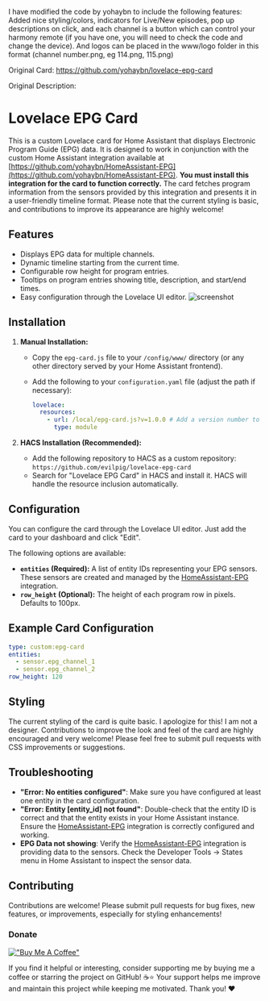 I have modified the code by yohaybn to include the following features:
Added nice styling/colors, indicators for Live/New episodes, pop up descriptions on click, and each channel is a button which can control your harmony remote (if you have one, you will need to check the code and change the device). And logos can be placed in the www/logo folder in this format (channel number.png, eg 114.png, 115.png)

Original Card: https://github.com/yohaybn/lovelace-epg-card

Original Description:
# Lovelace EPG Card

This is a custom Lovelace card for Home Assistant that displays Electronic Program Guide (EPG) data. It is designed to work in conjunction with the custom Home Assistant integration available at [https://github.com/yohaybn/HomeAssistant-EPG](https://github.com/yohaybn/HomeAssistant-EPG).  **You must install this integration for the card to function correctly.** The card fetches program information from the sensors provided by this integration and presents it in a user-friendly timeline format. Please note that the current styling is basic, and contributions to improve its appearance are highly welcome!

## Features

* Displays EPG data for multiple channels.
* Dynamic timeline starting from the current time.
* Configurable row height for program entries.
* Tooltips on program entries showing title, description, and start/end times.
* Easy configuration through the Lovelace UI editor.
![screenshot](/images/screenshot.png)
## Installation

1. **Manual Installation:**
   - Copy the `epg-card.js` file to your `/config/www/` directory (or any other directory served by your Home Assistant frontend).
   - Add the following to your `configuration.yaml` file (adjust the path if necessary):

     ```yaml
     lovelace:
       resources:
         - url: /local/epg-card.js?v=1.0.0 # Add a version number to the URL for cache busting
           type: module
     ```

2. **HACS Installation (Recommended):**
   - Add the following repository to HACS as a custom repository: `https://github.com/evilpig/lovelace-epg-card`
   - Search for "Lovelace EPG Card" in HACS and install it.  HACS will handle the resource inclusion automatically.

## Configuration

You can configure the card through the Lovelace UI editor.  Just add the card to your dashboard and click "Edit".

The following options are available:

* **`entities` (Required):** A list of entity IDs representing your EPG sensors.  These sensors are created and managed by the [HomeAssistant-EPG](https://github.com/yohaybn/HomeAssistant-EPG) integration.
* **`row_height` (Optional):** The height of each program row in pixels. Defaults to 100px.

## Example Card Configuration

```yaml
type: custom:epg-card
entities:
  - sensor.epg_channel_1
  - sensor.epg_channel_2
row_height: 120

```


## Styling

The current styling of the card is quite basic. I apologize for this! I am not a designer. Contributions to improve the look and feel of the card are highly encouraged and very welcome! Please feel free to submit pull requests with CSS improvements or suggestions.



## Troubleshooting

-   **"Error: No entities configured"**: Make sure you have configured at least one entity in the card configuration.
-   **"Error: Entity [entity_id] not found"**: Double-check that the entity ID is correct and that the entity exists in your Home Assistant instance. Ensure the [HomeAssistant-EPG](https://github.com/yohaybn/HomeAssistant-EPG) integration is correctly configured and working.
-   **EPG Data not showing**: Verify the [HomeAssistant-EPG](https://github.com/yohaybn/HomeAssistant-EPG) integration is providing data to the sensors. Check the Developer Tools -> States menu in Home Assistant to inspect the sensor data.



## Contributing

Contributions are welcome! Please submit pull requests for bug fixes, new features, or improvements, especially for styling enhancements!


### Donate
[!["Buy Me A Coffee"](https://www.buymeacoffee.com/assets/img/custom_images/orange_img.png)](https://www.buymeacoffee.com/yohaybn)

If you find it helpful or interesting, consider supporting me by buying me a coffee or starring the project on GitHub! ☕⭐
Your support helps me improve and maintain this project while keeping me motivated. Thank you! ❤️
